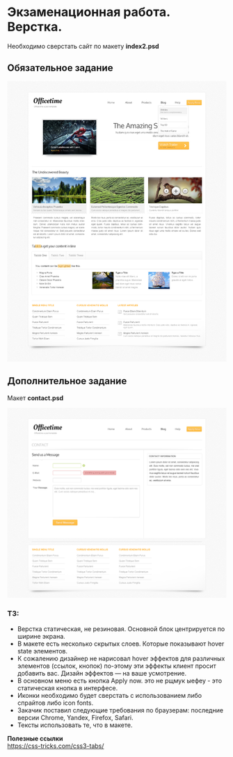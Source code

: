 # Экзаменационная работа. Верстка.

Необходимо сверстать сайт по макету **index2.psd**  

## Обязательное задание

![index2.jpg](index2.jpg)

## Дополнительное задание

Макет **contact.psd**

![contact.jpg](contact.jpg)

### **ТЗ:**
* Верстка статическая, не резиновая. Основной блок центрируется по ширине экрана.  
* В макете есть несколько скрытых слоев. Которые показывают hover state элементов.  
* К сожалению дизайнер не нарисовал hover эффектов для различных элементов (ссылок, кнопок) по-этому эти эффекты клиент просит добавить вас. Дизайн эффектов — на ваше усмотрение.  
* В основном меню есть кнопка Apply now. это не рщмук ыефеу - это статическая кнопка в интерфесе.  
* Иконки необходимо будет сверстать с использованием либо спрайтов либо icon fonts.  
* Закачик поставил следующие требования по браузерам: последние версии Chrome, Yandex, Firefox, Safari.  
* Тексты использовать те, что в макете.  

**Полезные ссылки**  
<https://css-tricks.com/css3-tabs/>

